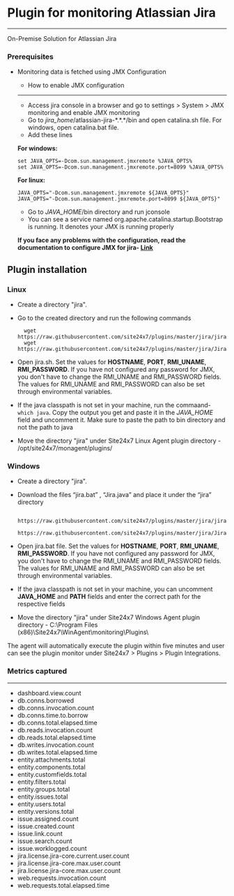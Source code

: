 # Plugin for monitoring Atlassian Jira
---

On-Premise Solution for Atlassian Jira

### Prerequisites

* Monitoring data is fetched using JMX Configuration

    * How to enable JMX configuration
    ---
    * Access jira console in a browser and go to settings > System > JMX monitoring and enable JMX monitoring
    * Go to *jira_home*/atlassian-jira-\*.\*.*/bin and open catalina.sh file. For windows, open catalina.bat file.
    * Add these lines

    **For windows:**
    ```
    set JAVA_OPTS=-Dcom.sun.management.jmxremote %JAVA_OPTS%
    set JAVA_OPTS=-Dcom.sun.management.jmxremote.port=8099 %JAVA_OPTS%
    ```
    **For linux:**
    ```
    JAVA_OPTS="-Dcom.sun.management.jmxremote ${JAVA_OPTS}"
    JAVA_OPTS="-Dcom.sun.management.jmxremote.port=8099 ${JAVA_OPTS}"
    ```
    * Go to *JAVA_HOME*/bin directory and run jconsole
    * You can see a service named org.apache.catalina.startup.Bootstrap is running. It denotes your JMX is running properly

    **If you face any problems with the configuration, read the documentation to configure JMX for jira- [Link](https://confluence.atlassian.com/adminjiraserver/live-monitoring-using-the-jmx-interface-939707304.html)**


## Plugin installation

### Linux

* Create a directory "jira".

* Go to the created directory and run the following commands

		wget https://raw.githubusercontent.com/site24x7/plugins/master/jira/jira.sh
		wget https://raw.githubusercontent.com/site24x7/plugins/master/jira/Jira.java
		
* Open jira.sh. Set the values for **HOSTNAME**, **PORT**, **RMI_UNAME**, **RMI_PASSWORD**. If you have not configured any password for JMX, you don't have to change the RMI_UNAME and RMI_PASSWORD fields. The values for RMI_UNAME and RMI_PASSWORD can also be set through environmental variables.

* If the java classpath is not set in your machine, run the commaand- `which java`. Copy the output you get and paste it in the *JAVA_HOME* field and uncomment it. Make sure to paste the path to bin directory and not the path to java
		
* Move the directory "jira" under Site24x7 Linux Agent plugin directory - /opt/site24x7/monagent/plugins/

### Windows

* Create a directory "jira".

* Download the files “jira.bat” , “Jira.java” and place it under the “jira” directory

		https://raw.githubusercontent.com/site24x7/plugins/master/jira/jira.sh
		https://raw.githubusercontent.com/site24x7/plugins/master/jira/Jira.java

* Open jira.bat file. Set the values for **HOSTNAME**, **PORT**, **RMI_UNAME**, **RMI_PASSWORD**. If you have not configured any password for JMX, you don't have to change the RMI_UNAME and RMI_PASSWORD fields. The values for RMI_UNAME and RMI_PASSWORD can also be set through environmental variables.

* If the java classpath is not set in your machine, you can uncomment **JAVA_HOME** and **PATH** fields and enter the correct path for the respective fields

* Move the directory "jira" under Site24x7 Windows Agent plugin directory - C:\Program Files (x86)\Site24x7\WinAgent\monitoring\Plugins\

The agent will automatically execute the plugin within five minutes and user can see the plugin monitor under Site24x7 > Plugins > Plugin Integrations.

### Metrics captured
---
* dashboard.view.count
* db.conns.borrowed
* db.conns.invocation.count
* db.conns.time.to.borrow
* db.conns.total.elapsed.time
* db.reads.invocation.count
* db.reads.total.elapsed.time
* db.writes.invocation.count
* db.writes.total.elapsed.time
* entity.attachments.total
* entity.components.total
* entity.customfields.total
* entity.filters.total
* entity.groups.total
* entity.issues.total
* entity.users.total
* entity.versions.total
* issue.assigned.count
* issue.created.count
* issue.link.count
* issue.search.count
* issue.worklogged.count
* jira.license.jira-core.current.user.count
* jira.license.jira-core.max.user.count
* jira.license.jira-core.max.user.count
* web.requests.invocation.count
* web.requests.total.elapsed.time
